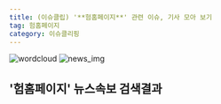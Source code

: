 ```yaml
---
title: (이슈클립) '**험홈페이지**' 관련 이슈, 기사 모아 보기
tag: 험홈페이지
category: 이슈클리핑
---
```

![wordcloud](https://s3.ap-northeast-2.amazonaws.com/lyrics101-wordcloud/2018-09-19-1537285407.png)
![news_img](https://user-images.githubusercontent.com/42597476/44507050-1206f400-a6e4-11e8-8d98-7ffbfebb353f.png)
## **'**험홈페이지**'** 뉴스속보 검색결과

